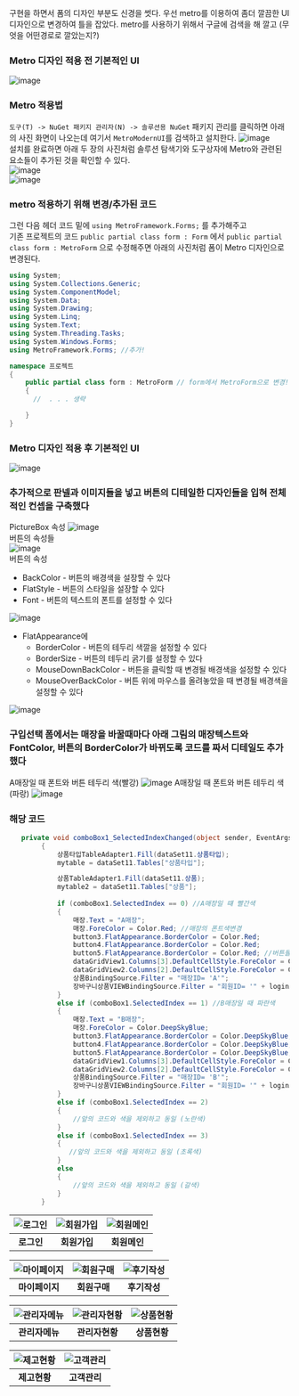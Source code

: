 구현을 하면서 폼의 디자인 부분도 신경을 썻다.
우선 metro를 이용하여 좀더 깔끔한 UI 디자인으로 변경하여 틀을 잡았다.
metro를 사용하기 위해서 구글에 검색을 해 깔고 (무엇을 어떤경로로 깔았는지?)

### Metro 디자인 적용 전 기본적인 UI
![image](../image/Metro적용전.png)  


### Metro 적용법
```도구(T) -> NuGet 패키지 관리자(N) -> 솔루션용 NuGet``` 패키지 관리를 클릭하면 아래의 사진 화면이 나오는데 여기서 ```MetroModernUI```를 검색하고 설치한다.
![image](../image/Metro적용법.png)  
설치를 완료하면 아래 두 장의 사진처럼 솔루션 탐색기와 도구상자에 Metro와 관련된 요소들이 추가된 것을 확인할 수 있다.  
![image](../image/Metro적용확인1.png)  
![image](../image/Metro적용확인2.png)

### metro 적용하기 위해 변경/추가된 코드
그런 다음 헤더 코드 밑에 ```using MetroFramework.Forms;``` 를 추가해주고  
기존 프로젝트의 코드 ```public partial class form : Form``` 에서 ```public partial class form : MetroForm``` 으로 수정해주면 아래의 사진처럼 폼이 Metro 디자인으로 변경된다.
```C#
using System;
using System.Collections.Generic;
using System.ComponentModel;
using System.Data;
using System.Drawing;
using System.Linq;
using System.Text;
using System.Threading.Tasks;
using System.Windows.Forms;
using MetroFramework.Forms; //추가!

namespace 프로젝트
{
    public partial class form : MetroForm // form에서 MetroForm으로 변경!
    {
      //  . . . 생략

    }
}
```
### Metro 디자인 적용 후 기본적인 UI
![image](../image/Metro적용후.png) 


### 추가적으로 판넬과 이미지들을 넣고 버튼의 디테일한 디자인들을 입혀 전체적인 컨셉을 구축했다  
PictureBox 속성
![image](../image/사진속성.png)  
버튼의 속성들  
![image](../image/버튼속성들.png)  
버튼의 속성 
- BackColor - 버튼의 배경색을 설장할 수 있다  
- FlatStyle - 버튼의 스타일을 설장할 수 있다  
- Font - 버튼의 텍스트의 폰트를 설정할 수 있다  

![image](../image/디자인1.png)
- FlatAppearance에 
  - BorderColor - 버튼의 테두리 색깔을 설정할 수 있다
  - BorderSize - 버튼의 테두리 굵기를 설정할 수 있다
  - MouseDownBackColor - 버튼을 클릭할 때 변경될 배경색을 설정할 수 있다
  - MouseOverBackColor - 버튼 위에 마우스를 올려놓았을 때 변경될 배경색을 설정할 수 있다 

![image](../image/디자인4.png)

### 구입선택 폼에서는 매장을 바꿀때마다 아래 그림의 매장텍스트와  FontColor, 버튼의 BorderColor가 바뀌도록 코드를 짜서 디테일도 추가했다
A매장일 때 폰트와 버튼 테두리 색(빨강)
![image](../image/디자인3.png)
A매장일 때 폰트와 버튼 테두리 색(파랑)
![image](../image/디자인2.png)

### 해당 코드
```C#
   private void comboBox1_SelectedIndexChanged(object sender, EventArgs e) //구입매장선택을 바꿀때의 이벤트 함수
        {
            상품타입TableAdapter1.Fill(dataSet11.상품타입);
            mytable = dataSet11.Tables["상품타입"];

            상품TableAdapter1.Fill(dataSet11.상품);
            mytable2 = dataSet11.Tables["상품"];
            
            if (comboBox1.SelectedIndex == 0) //A매장일 떄 빨간색
            {
                매장.Text = "A매장";
                매장.ForeColor = Color.Red; //매장의 폰트색변경
                button3.FlatAppearance.BorderColor = Color.Red;
                button4.FlatAppearance.BorderColor = Color.Red;
                button5.FlatAppearance.BorderColor = Color.Red; //버튼들의 BorderColor변경
                dataGridView1.Columns[3].DefaultCellStyle.ForeColor = Color.Red; 
                dataGridView2.Columns[2].DefaultCellStyle.ForeColor = Color.Red; //그리드뷰의 매장 FontColor변경
                상품BindingSource.Filter = "매장ID= 'A'";
                장바구니상품VIEWBindingSource.Filter = "회원ID= '" + loginid + "' AND 매장ID= 'A'";
            }
            else if (comboBox1.SelectedIndex == 1) //B매장일 때 파란색
            {
                매장.Text = "B매장";
                매장.ForeColor = Color.DeepSkyBlue;
                button3.FlatAppearance.BorderColor = Color.DeepSkyBlue;
                button4.FlatAppearance.BorderColor = Color.DeepSkyBlue;
                button5.FlatAppearance.BorderColor = Color.DeepSkyBlue;
                dataGridView1.Columns[3].DefaultCellStyle.ForeColor = Color.DeepSkyBlue;
                dataGridView2.Columns[2].DefaultCellStyle.ForeColor = Color.DeepSkyBlue;
                상품BindingSource.Filter = "매장ID= 'B'";
                장바구니상품VIEWBindingSource.Filter = "회원ID= '" + loginid + "' AND 매장ID= 'B'";
            }
            else if (comboBox1.SelectedIndex == 2)
            {
                //앞의 코드와 색을 제외하고 동일 (노란색)  
            }
            else if (comboBox1.SelectedIndex == 3)
            {
               //앞의 코드와 색을 제외하고 동일 (초록색)
            }
            else
            {
                //앞의 코드와 색을 제외하고 동일 (갈색)
            }
        }
```


|![로그인](https://github.com/user-attachments/assets/a408ae40-2c91-493f-95e2-82f554e07ce7)|![회원가입](https://github.com/user-attachments/assets/2ebfc9ac-e66d-412a-8673-ed9f58fc511d)|![회원메인](https://github.com/user-attachments/assets/9f8647ec-167c-44db-a0e3-1db9ad8dfc0a)|
|:---:|:---:|:---:|
|**로그인**|**회원가입**|**회원메인**|

|![마이페이지](https://github.com/user-attachments/assets/04080042-3834-4a4d-850c-9b3e58ddb9a4)|![회원구매](https://github.com/user-attachments/assets/99083915-57f1-4294-af1c-b48e6e6b5487)|![후기작성](https://github.com/user-attachments/assets/8a028201-0fd8-4958-8e7a-c6e27bf26a52)|
|:---:|:---:|:---:|
|**마이페이지**|**회원구매**|**후기작성**|


|![관리자메뉴](https://github.com/user-attachments/assets/e60e5d1c-9c71-4de1-85ac-cd49ec6a9187)|![관리자현황](https://github.com/user-attachments/assets/946cce9c-9ba9-45a2-b519-1b68143576ae)|![상품현황](https://github.com/user-attachments/assets/ff00b200-1a46-446d-b8c2-5de2ff206a2b)|
|:---:|:---:|:---:|
|**관리자메뉴**|**관리자현황**|**상품현황**|

|![제고현황](https://github.com/user-attachments/assets/ebb31ab8-2188-45d5-a4cb-fd3fcfa6a8b4)|![고객관리](https://github.com/user-attachments/assets/fc48c4bc-454d-4a22-99d8-f521bd33fee7)|
|:---:|:---:|
|**제고현황**|**고객관리**|
